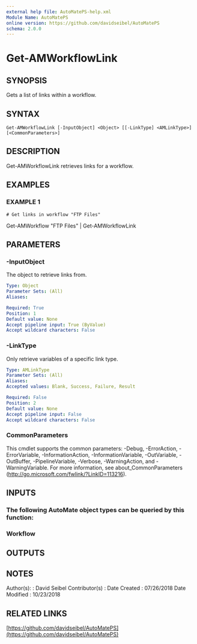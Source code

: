 ```yaml
---
external help file: AutoMatePS-help.xml
Module Name: AutoMatePS
online version: https://github.com/davidseibel/AutoMatePS
schema: 2.0.0
---
```


# Get-AMWorkflowLink

## SYNOPSIS
Gets a list of links within a workflow.

## SYNTAX

```
Get-AMWorkflowLink [-InputObject] <Object> [[-LinkType] <AMLinkType>] [<CommonParameters>]
```

## DESCRIPTION
Get-AMWorkflowLink retrieves links for a workflow.

## EXAMPLES

### EXAMPLE 1
```
# Get links in workflow "FTP Files"
```

Get-AMWorkflow "FTP Files" | Get-AMWorkflowLink

## PARAMETERS

### -InputObject
The object to retrieve links from.

```yaml
Type: Object
Parameter Sets: (All)
Aliases:

Required: True
Position: 1
Default value: None
Accept pipeline input: True (ByValue)
Accept wildcard characters: False
```

### -LinkType
Only retrieve variables of a specific link type.

```yaml
Type: AMLinkType
Parameter Sets: (All)
Aliases:
Accepted values: Blank, Success, Failure, Result

Required: False
Position: 2
Default value: None
Accept pipeline input: False
Accept wildcard characters: False
```

### CommonParameters
This cmdlet supports the common parameters: -Debug, -ErrorAction, -ErrorVariable, -InformationAction, -InformationVariable, -OutVariable, -OutBuffer, -PipelineVariable, -Verbose, -WarningAction, and -WarningVariable.
For more information, see about_CommonParameters (http://go.microsoft.com/fwlink/?LinkID=113216).

## INPUTS

### The following AutoMate object types can be queried by this function:
### Workflow
## OUTPUTS

## NOTES
Author(s):     : David Seibel
Contributor(s) :
Date Created   : 07/26/2018
Date Modified  : 10/23/2018

## RELATED LINKS

[https://github.com/davidseibel/AutoMatePS](https://github.com/davidseibel/AutoMatePS)

